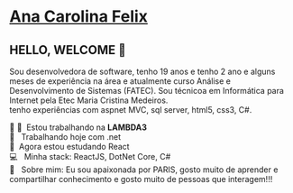  # <a href="https://www.linkedin.com/in/carolfelix/">Ana Carolina Felix</a>

## HELLO, WELCOME 👋
  Sou desenvolvedora de software, tenho 19 anos e tenho 2 ano e alguns meses de experiência na área e atualmente curso Análise e Desenvolvimento de Sistemas (FATEC). Sou técnicoa em Informática para Internet pela Etec Maria Cristina Medeiros.
<br>tenho experiências com aspnet MVC, sql server, html5, css3, C#.

 :rocket: 💜&nbsp; Estou trabalhando na **LAMBDA3**
 <br/>    📝 &nbsp; Trabalhando hoje com .net
 <br/>    💙&nbsp; Agora estou estudando React
 <br/>    💻 &nbsp; Minha stack: ReactJS, DotNet Core, C#
 <br/>   💬  &nbsp; Sobre mim: Eu sou apaixonada por PARIS, gosto muito de aprender e compartilhar conhecimento e gosto muito de pessoas que interagem!!!
 
 

